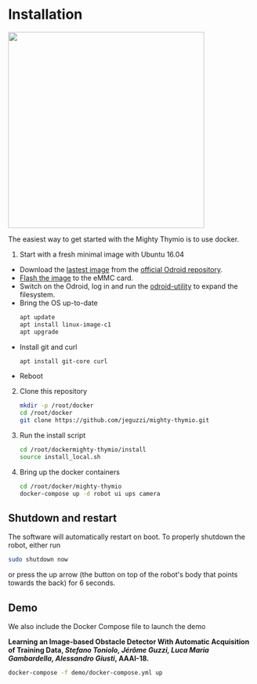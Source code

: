 # Installation

<img src="https://raw.githubusercontent.com/jeguzzi/mighty-thymio/master/images/mighty_thymio_2.JPG" width="400"/>


The easiest way to get started with the Mighty Thymio is to use docker.

1. Start with a fresh minimal image with Ubuntu 16.04
  - Download the [lastest image](https://dn.odroid.com/S805/Ubuntu/ubuntu-16.04.3-minimal-odroid-c1-20170914.img.xz) from the [official Odroid repository](http://odroid.com/dokuwiki/doku.php?id=en:c1_release_linux_ubuntu).
  - [Flash the image](http://odroid.com/dokuwiki/doku.php?id=en:odroid_flashing_tools) to the eMMC card.
  - Switch on the Odroid, log in and run the [odroid-utility](https://github.com/mdrjr/odroid-utility) to expand the filesystem.
  - Bring the OS up-to-date
      ```bash
      apt update
      apt install linux-image-c1
      apt upgrade
      ```
  - Install git and curl
      ```bash
      apt install git-core curl
      ```
  - Reboot

2. Clone this repository
    ```bash
    mkdir -p /root/docker
    cd /root/docker
    git clone https://github.com/jeguzzi/mighty-thymio.git
    ```

3. Run the install script
    ```bash
    cd /root/dockermighty-thymio/install
    source install_local.sh
    ```

4. Bring up the docker containers
    ```bash
    cd /root/docker/mighty-thymio
    docker-compose up -d robot ui ups camera
    ```

## Shutdown and restart

The software will automatically restart on boot. To properly shutdown the robot, either run
```bash
sudo shutdown now
```
or press the up arrow (the button on top of the robot's body that points towards the back) for 6 seconds.

## Demo

We also include the Docker Compose file to launch the demo

<b>
Learning an Image-based Obstacle Detector With Automatic Acquisition of Training Data, <i>Stefano Toniolo, Jérôme Guzzi, Luca Maria Gambardella, Alessandro Giusti</i>, AAAI-18.
</b>

```bash
docker-compose -f demo/docker-compose.yml up
```
